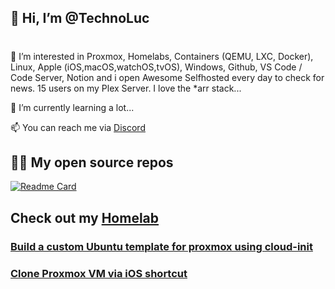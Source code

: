 ## 👋 Hi, I’m @TechnoLuc
#
👀 I’m interested in Proxmox, Homelabs, Containers (QEMU, LXC, Docker), Linux, Apple (iOS,macOS,watchOS,tvOS), Windows, Github, VS Code / Code Server, Notion and i open Awesome Selfhosted every day to check for news. 15 users on my Plex Server. I love the *arr stack...

🌱 I’m currently learning a lot...

📫 You can reach me via [Discord](https://discord.gg/kvvndsWGmT)

<!-- [![Anurag's GitHub stats](https://github-readme-stats.vercel.app/api?username=technoluc)](https://github.com/anuraghazra/github-readme-stats) -->

## 🧑‍💻 My open source repos

[![Readme Card](https://github-readme-stats.vercel.app/api/pin/?username=technoluc&repo=homelab&theme=radical)](https://github.com/technoluc/homelab.git)


<!---
technoluc/technoluc is a ✨ special ✨ repository because its `README.md` (this file) appears on your GitHub profile.
You can click the Preview link to take a look at your changes.
--->

## Check out my [Homelab](https://github.com/technoluc/homelab.git)


### [Build a custom Ubuntu template for proxmox using cloud-init](proxmox/README.md)
### [Clone Proxmox VM via iOS shortcut](https://www.icloud.com/shortcuts/afc4686b36cf41b5bc62e10215a351bc)

<!-- ### Download [software](https://nc.kurstjens.nu/index.php/s/gfeneEJoQG7tfkw) -->



